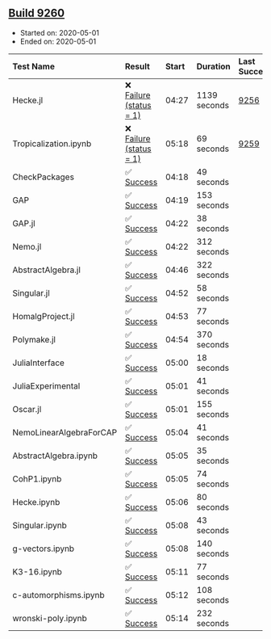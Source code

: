 ## [Build 9260](https://oscarci.mathematik.uni-kl.de/job/oscar/9260/)

* Started on: 2020-05-01
* Ended on: 2020-05-01

| Test Name    | Result | Start | Duration | Last Success | First Failure |
|:-------------|:-------|:------|:---------|:-------------|:--------------|
| Hecke.jl | ❌ [Failure (status = 1)](https://oscarci.mathematik.uni-kl.de/job/oscar/9260/artifact/logs/build-9260/Hecke.jl.log) | 04:27 | 1139 seconds | [9256](https://oscarci.mathematik.uni-kl.de/job/oscar/9256/) | [9257](https://oscarci.mathematik.uni-kl.de/job/oscar/9257/) |
| Tropicalization.ipynb | ❌ [Failure (status = 1)](https://oscarci.mathematik.uni-kl.de/job/oscar/9260/artifact/logs/build-9260/Tropicalization.ipynb.log) | 05:18 | 69 seconds | [9259](https://oscarci.mathematik.uni-kl.de/job/oscar/9259/) | [9260](https://oscarci.mathematik.uni-kl.de/job/oscar/9260/) |
| CheckPackages | ✅ [Success](https://oscarci.mathematik.uni-kl.de/job/oscar/9260/artifact/logs/build-9260/CheckPackages.log) | 04:18 | 49 seconds |  |  |
| GAP | ✅ [Success](https://oscarci.mathematik.uni-kl.de/job/oscar/9260/artifact/logs/build-9260/GAP.log) | 04:19 | 153 seconds |  |  |
| GAP.jl | ✅ [Success](https://oscarci.mathematik.uni-kl.de/job/oscar/9260/artifact/logs/build-9260/GAP.jl.log) | 04:22 | 38 seconds |  |  |
| Nemo.jl | ✅ [Success](https://oscarci.mathematik.uni-kl.de/job/oscar/9260/artifact/logs/build-9260/Nemo.jl.log) | 04:22 | 312 seconds |  |  |
| AbstractAlgebra.jl | ✅ [Success](https://oscarci.mathematik.uni-kl.de/job/oscar/9260/artifact/logs/build-9260/AbstractAlgebra.jl.log) | 04:46 | 322 seconds |  |  |
| Singular.jl | ✅ [Success](https://oscarci.mathematik.uni-kl.de/job/oscar/9260/artifact/logs/build-9260/Singular.jl.log) | 04:52 | 58 seconds |  |  |
| HomalgProject.jl | ✅ [Success](https://oscarci.mathematik.uni-kl.de/job/oscar/9260/artifact/logs/build-9260/HomalgProject.jl.log) | 04:53 | 77 seconds |  |  |
| Polymake.jl | ✅ [Success](https://oscarci.mathematik.uni-kl.de/job/oscar/9260/artifact/logs/build-9260/Polymake.jl.log) | 04:54 | 370 seconds |  |  |
| JuliaInterface | ✅ [Success](https://oscarci.mathematik.uni-kl.de/job/oscar/9260/artifact/logs/build-9260/JuliaInterface.log) | 05:00 | 18 seconds |  |  |
| JuliaExperimental | ✅ [Success](https://oscarci.mathematik.uni-kl.de/job/oscar/9260/artifact/logs/build-9260/JuliaExperimental.log) | 05:01 | 41 seconds |  |  |
| Oscar.jl | ✅ [Success](https://oscarci.mathematik.uni-kl.de/job/oscar/9260/artifact/logs/build-9260/Oscar.jl.log) | 05:01 | 155 seconds |  |  |
| NemoLinearAlgebraForCAP | ✅ [Success](https://oscarci.mathematik.uni-kl.de/job/oscar/9260/artifact/logs/build-9260/NemoLinearAlgebraForCAP.log) | 05:04 | 41 seconds |  |  |
| AbstractAlgebra.ipynb | ✅ [Success](https://oscarci.mathematik.uni-kl.de/job/oscar/9260/artifact/logs/build-9260/AbstractAlgebra.ipynb.log) | 05:05 | 35 seconds |  |  |
| CohP1.ipynb | ✅ [Success](https://oscarci.mathematik.uni-kl.de/job/oscar/9260/artifact/logs/build-9260/CohP1.ipynb.log) | 05:05 | 74 seconds |  |  |
| Hecke.ipynb | ✅ [Success](https://oscarci.mathematik.uni-kl.de/job/oscar/9260/artifact/logs/build-9260/Hecke.ipynb.log) | 05:06 | 80 seconds |  |  |
| Singular.ipynb | ✅ [Success](https://oscarci.mathematik.uni-kl.de/job/oscar/9260/artifact/logs/build-9260/Singular.ipynb.log) | 05:08 | 43 seconds |  |  |
| g-vectors.ipynb | ✅ [Success](https://oscarci.mathematik.uni-kl.de/job/oscar/9260/artifact/logs/build-9260/g-vectors.ipynb.log) | 05:08 | 140 seconds |  |  |
| K3-16.ipynb | ✅ [Success](https://oscarci.mathematik.uni-kl.de/job/oscar/9260/artifact/logs/build-9260/K3-16.ipynb.log) | 05:11 | 77 seconds |  |  |
| c-automorphisms.ipynb | ✅ [Success](https://oscarci.mathematik.uni-kl.de/job/oscar/9260/artifact/logs/build-9260/c-automorphisms.ipynb.log) | 05:12 | 108 seconds |  |  |
| wronski-poly.ipynb | ✅ [Success](https://oscarci.mathematik.uni-kl.de/job/oscar/9260/artifact/logs/build-9260/wronski-poly.ipynb.log) | 05:14 | 232 seconds |  |  |
